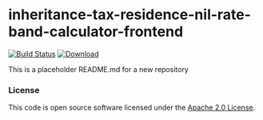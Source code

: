 
# inheritance-tax-residence-nil-rate-band-calculator-frontend

[![Build Status](https://travis-ci.org/hmrc/inheritance-tax-residence-nil-rate-band-calculator-frontend.svg?branch=master)](https://travis-ci.org/hmrc/inheritance-tax-residence-nil-rate-band-calculator-frontend) [ ![Download](https://api.bintray.com/packages/hmrc/releases/inheritance-tax-residence-nil-rate-band-calculator-frontend/images/download.svg) ](https://bintray.com/hmrc/releases/inheritance-tax-residence-nil-rate-band-calculator-frontend/_latestVersion)

This is a placeholder README.md for a new repository

### License

This code is open source software licensed under the [Apache 2.0 License]("http://www.apache.org/licenses/LICENSE-2.0.html").
    